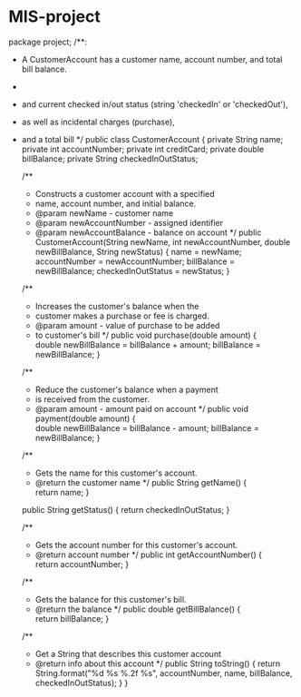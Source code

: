 # MIS-project
package project;
/**:
 * A CustomerAccount has a customer name, account number, and total bill balance.
 *  
 *  and current checked in/out status (string 'checkedIn' or 'checkedOut'), 
 *  as well as incidental charges (purchase), 
 *  and a total bill
 */
public class CustomerAccount
{
	private String name;
	private int accountNumber;
	private int creditCard;
	private double billBalance;
	private String checkedInOutStatus;

	/**
	 * Constructs a customer account with a specified
	 * name, account number, and initial balance.
	 * @param newName - customer name
	 * @param newAccountNumber - assigned identifier
	 * @param newAccountBalance - balance on account
	 */
	public CustomerAccount(String newName, int newAccountNumber,
		       double newBillBalance, String newStatus)
	{
		name = newName;
		accountNumber = newAccountNumber;
		billBalance = newBillBalance;
		checkedInOutStatus = newStatus;
	}
	
	/**
	 * Increases the customer's balance when the
	 * customer makes a purchase or fee is charged.
	 * @param amount - value of purchase to be added
	 * to customer's bill
	 */
	public void purchase(double amount)
	{  
		double newBillBalance = billBalance + amount;
		billBalance = newBillBalance;
	}
	
	/**
	 * Reduce the customer's balance when a payment
	 * is received from the customer.
	 * @param amount - amount paid on account
	 */
	public void payment(double amount)
	{   
		double newBillBalance = billBalance - amount;
		billBalance = newBillBalance;
	}
	

	/**
	 * Gets the name for this customer's account.
	 * @return the customer name
	 */
	public String getName()
	{   
		return name;
	}
	
	public String getStatus()
	{
		return checkedInOutStatus;
	}

	/**
	 * Gets the account number for this customer's account.
	 * @return account number
	 */
	public int getAccountNumber()
	{   
		return accountNumber;
	}

	/**
	 * Gets the balance for this customer's bill.
	 * @return the balance
	 */
	public double getBillBalance()
	{   
		return billBalance;
	}

	/**
	 * Get a String that describes this customer account
	 * @return info about this account
	 */
	public String toString()
	{
		return String.format("%d %s %.2f %s", 
				     accountNumber, name, billBalance, checkedInOutStatus);
	}
}
